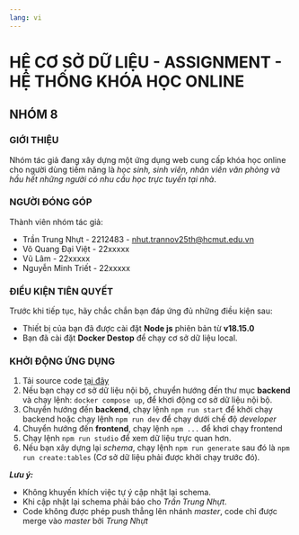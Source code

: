 ```yaml
---
lang: vi
---
```

# HỆ CƠ SỞ DỮ LIỆU - ASSIGNMENT - HỆ THỐNG KHÓA HỌC ONLINE

## NHÓM 8

### GIỚI THIỆU

Nhóm tác giả đang xây dựng một ứng dụng web cung cấp khóa học online cho người dùng tiềm năng là *học sinh, sinh viên, nhân viên văn phòng và hầu hết những người có nhu cầu học trực tuyến tại nhà*.

### NGƯỜI ĐÓNG GÓP
Thành viên nhóm tác giả:

- Trần Trung Nhựt - 2212483 - nhut.trannov25th@hcmut.edu.vn
- Võ Quang Đại Việt - 22xxxxx
- Vũ Lâm - 22xxxxx
- Nguyễn Minh Triết - 22xxxxx

### ĐIỀU KIỆN TIÊN QUYẾT
Trước khi tiếp tục, hãy chắc chắn  bạn đáp ứng đủ những điều kiện sau:

- Thiết bị của bạn đã được cài đặt **Node js** phiên bản từ  **v18.15.0**
- Bạn đã cài đặt **Docker Destop** để chạy cơ sở dữ liệu local.

### KHỞI ĐỘNG ỨNG DỤNG

1. Tải source code [tại đây](https://github.com/Tran-Trung-Nhut/Database_Elearning)
2. Nếu bạn chạy cơ sở dữ liệu nội bộ, chuyển hướng đến thư mục **backend** và chạy lệnh: `docker compose up`, để khơi động cơ sở dữ liệu nội bộ.
3. Chuyển hướng đến **backend**, chạy lệnh `npm run start` để khởi chạy backend hoặc chạy lệnh `npm run dev` để chạy dưới chế độ *developer*
4. Chuyển hướng đến **frontend**, chạy lệnh `npm ...` để khơi chạy frontend
5. Chạy lệnh `npm run studio` để xem dữ liệu trực quan hơn.
6. Nếu bạn xây dựng lại *schema*, chạy lệnh `npm run generate` sau đó là `npm run create:tables` (Cơ sở dữ liệu phải được khởi chạy trước đó).

***Lưu ý:***
- Không khuyến khích việc tự ý cập nhật lại schema.
- Khi cập nhật lại schema phải báo cho *Trần Trung Nhựt*.
- Code không được phép push thẳng lên nhánh *master*, code chỉ được merge vào *master* bởi *Trung Nhựt*